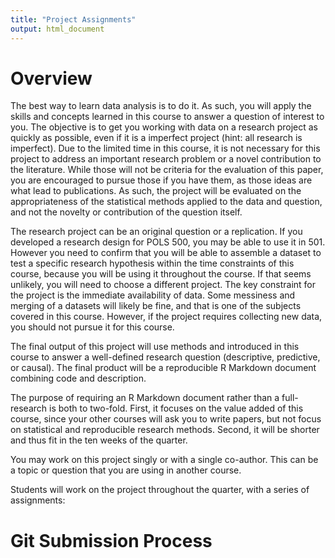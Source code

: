 ```yaml
---
title: "Project Assignments"
output: html_document
---
```


# Overview

The best way to learn data analysis is to do it. 
As such, you will apply the  skills and concepts learned in this course to answer a question of interest to you. 
The objective is to get you working with data on a research project as quickly as possible, even if it is a imperfect project (hint: all research is imperfect).
Due to the limited time in this course, it is not necessary for this project to address an important research problem or a novel contribution to the literature.
While those will not be criteria for the evaluation of this paper, you are encouraged to pursue those if you have them, as those ideas are what lead to publications.
As such, the project will be evaluated on the appropriateness of the statistical methods applied to the data and question, and not the novelty or contribution of the question itself.


The research project can be an original question or a replication.
If you developed a research design for POLS 500, you may be able to use it in 501.
However you need to confirm that you will be able to assemble a dataset to test a specific research hypothesis within the time constraints of this course, because you will be using it throughout the course.
If that seems unlikely, you will need to choose a different project.
The key constraint for the project is the immediate availability of data. 
Some messiness and merging of a datasets will likely be fine, and that is one of the subjects covered in this course.
However, if the project requires collecting new data, you should not pursue it for this course.

The final output of this project will use methods and introduced in this course
to answer a well-defined research question (descriptive, predictive, or causal).
The final product will be a reproducible R Markdown document combining code and description.

The purpose of requiring an R Markdown document rather than a full-research is both to two-fold.
First, it focuses on the value added of this course, since your other courses will ask you to write papers, but not focus on statistical and reproducible research methods.
Second, it will be shorter and thus fit in the ten weeks of the quarter.

You may work on this project singly or with a single co-author. 
This can be a topic or question that you are using in another course.

Students will work on the project throughout the quarter, with a series of assignments:

# Git Submission Process

